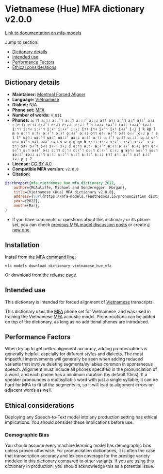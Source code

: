 
# Vietnamese (Hue) MFA dictionary v2.0.0

[Link to documentation on mfa-models](https://mfa-models.readthedocs.io/en/main/dictionary/vietnamese_hue_mfa.html)

Jump to section:

- [Dictionary details](#dictionary-details)
- [Intended use](#intended-use)
- [Performance Factors](#performance-factors)
- [Ethical considerations](#ethical-considerations)

## Dictionary details

- **Maintainer:** [Montreal Forced Aligner](https://montreal-forced-aligner.readthedocs.io/)
- **Language:** [Vietnamese](https://en.wikipedia.org/wiki/Vietnamese_language)
- **Dialect:** N/A
- **Phone set:** [MFA](https://mfa-models.readthedocs.io/en/refactor/mfa_phone_set.html#vietnamese)
- **Number of words:** `4,811`
- **Phones:** `aː˦˥ aː˦˨ aː˨ˀ˦ aː˨˥ aː˨˨ˀ aː˨˩ a˦˥ a˦˨ a˨ˀ˦ a˨˥ a˨˨ˀ a˨˩ c eː˦˥ eː˦˨ eː˨ˀ˦ eː˨˥ eː˨˨ˀ eː˨˩ f h iə˦˨ iə˨ˀ˦ iə˨˥ iə˨˨ˀ iə˨˩ iː˦˥ iː˦˨ iː˨ˀ˦ iː˨˥ iː˨˨ˀ iː˨˩ i˦˥ i˦˨ i˨ˀ˦ i˨˥ i˨˨ˀ i˨˩ j k kp l m n oː˦˥ oː˦˨ oː˨ˀ˦ oː˨˥ oː˨˨ˀ oː˨˩ o˦˥ o˦˨ o˨ˀ˦ o˨˥ o˨˨ˀ o˨˩ p r s t tʰ uə˦˨ uə˨ˀ˦ uə˨˥ uə˨˨ˀ uə˨˩ uː˦˥ uː˦˨ uː˨ˀ˦ uː˨˥ uː˨˨ˀ uː˨˩ u˦˥ u˦˨ u˨ˀ˦ u˨˥ u˨˨ˀ u˨˩ v w x ŋ ŋm ɓ ɔː˦˥ ɔː˦˨ ɔː˨ˀ˦ ɔː˨˥ ɔː˨˨ˀ ɔː˨˩ ɔ˦˥ ɔ˦˨ ɔ˨ˀ˦ ɔ˨˥ ɔ˨˨ˀ ɔ˨˩ ɗ əː˦˥ əː˦˨ əː˨ˀ˦ əː˨˥ əː˨˨ˀ əː˨˩ ə˦˥ ə˦˨ ə˨ˀ˦ ə˨˥ ə˨˨ˀ ə˨˩ ɛː˦˥ ɛː˦˨ ɛː˨ˀ˦ ɛː˨˥ ɛː˨˨ˀ ɛː˨˩ ɡ ɨə˦˨ ɨə˨ˀ˦ ɨə˨˥ ɨə˨˨ˀ ɨə˨˩ ɨː˦˥ ɨː˦˨ ɨː˨ˀ˦ ɨː˨˥ ɨː˨˨ˀ ɨː˨˩ ɨ˦˥ ɨ˦˨ ɨ˨ˀ˦ ɨ˨˥ ɨ˨˨ˀ ɨ˨˩ ɲ ʈ ʔ`
- **License:** [CC BY 4.0](https://github.com/MontrealCorpusTools/mfa-models/tree/main/dictionary/vietnamese/hue_mfa/v2.0.0/LICENSE)
- **Compatible MFA version:** `v2.0.0`
- **Citation:**

```bibtex
@techreport{mfa_vietnamese_hue_mfa_dictionary_2022,
	author={McAuliffe, Michael and Sonderegger, Morgan},
	title={Vietnamese (Hue) MFA dictionary v2.0.0},
	address={\url{https://mfa-models.readthedocs.io/pronunciation dictionary/Vietnamese/Vietnamese (Hue) MFA dictionary v2_0_0.html}},
	year={2022},
	month={Mar},
}
```

- If you have comments or questions about this dictionary or its phone set, you can check [previous MFA model discussion posts](https://github.com/MontrealCorpusTools/mfa-models/discussions?discussions_q=Vietnamese+Hue+MFA+dictionary+v2.0.0) or create [a new one](https://github.com/MontrealCorpusTools/mfa-models/discussions/new).

## Installation

Install from the [MFA command line](https://montreal-forced-aligner.readthedocs.io/en/latest/user_guide/models/index.html):

```
mfa models download dictionary vietnamese_hue_mfa
```

Or download from [the release page](https://github.com/MontrealCorpusTools/mfa-models/releases/tag/dictionary-vietnamese_hue_mfa-v2.0.0).

## Intended use

This dictionary is intended for forced alignment of [Vietnamese](https://en.wikipedia.org/wiki/Vietnamese_language) transcripts.

This dictionary uses the [MFA](https://mfa-models.readthedocs.io/en/refactor/mfa_phone_set.html#vietnamese) phone set for Vietnamese, and was used in training the Vietnamese [MFA](https://mfa-models.readthedocs.io/en/refactor/mfa_phone_set.html#vietnamese) acoustic model. Pronunciations can be added on top of the dictionary, as long as no additional phones are introduced.

## Performance Factors

When trying to get better alignment accuracy, adding pronunciations is generally helpful, espcially for different styles and dialects. The most impactful improvements will generally be seen when adding reduced variants that involve deleting segments/syllables common in spontaneous speech.  Alignment must include all phones specified in the pronunciation of a word, and each phone has a minimum duration (by default 10ms). If a speaker pronounces a multisyllabic word with just a single syllable, it can be hard for MFA to fit all the segments in, so it will lead to alignment errors on adjacent words as well.

## Ethical considerations

Deploying any Speech-to-Text model into any production setting has ethical implications. You should consider these implications before use.

### Demographic Bias

You should assume every machine learning model has demographic bias unless proven otherwise. For pronunciation dictionaries, it is often the case that transcription accuracy and lexicon coverage for the prestige variety modeled in this dictionary compared to other variants. If you are using this dictionary in production, you should acknowledge this as a potential issue.
